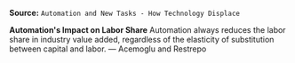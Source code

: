 **Source:** `Automation and New Tasks - How Technology Displace`

**Automation's Impact on Labor Share**
Automation always reduces the labor share in industry value added, regardless of the elasticity of substitution between capital and labor. — Acemoglu and Restrepo
